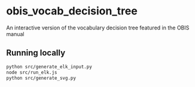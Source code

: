 # obis_vocab_decision_tree
An interactive version of the vocabulary decision tree featured in the OBIS manual

## Running locally

```bash
python src/generate_elk_input.py
node src/run_elk.js
python src/generate_svg.py
```
